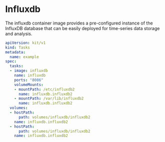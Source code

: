 # Influxdb

The influxdb container image provides a pre-configured instance of the InfluxDB database that can be easily deployed for time-series data storage and analysis.

```yaml
apiVersion: kit/v1
kind: Tasks
metadata:
  name: example
spec:
  tasks:
  - image: influxdb
    name: influxdb
    ports: "8086"
    volumeMounts:
    - mountPath: /etc/influxdb2
      name: influxdb.influxdb2
    - mountPath: /var/lib/influxdb2
      name: influxdb.influxdb2
  volumes:
  - hostPath:
      path: volumes/influxdb/influxdb2
    name: influxdb.influxdb2
  - hostPath:
      path: volumes/influxdb/influxdb2
    name: influxdb.influxdb2
```

